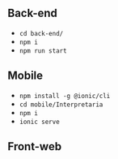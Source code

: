 ## Back-end

- `cd back-end/`
- `npm i`
- `npm run start`


## Mobile
- `npm install -g @ionic/cli`
- `cd mobile/Interpretaria`
- `npm i`
- `ionic serve`

## Front-web
